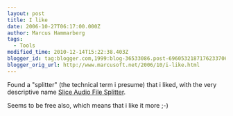 ```yaml
---
layout: post
title: I like
date: 2006-10-27T06:17:00.000Z
author: Marcus Hammarberg
tags:
  - Tools
modified_time: 2010-12-14T15:22:38.403Z
blogger_id: tag:blogger.com,1999:blog-36533086.post-6960532187176233706
blogger_orig_url: http://www.marcusoft.net/2006/10/i-like.html
---
```


Found
a "splitter" (the technical term i presume) that i liked, with the very
descriptive name
[Slice Audio File
Splitter](http://www.nch.com.au/splitter/index.html?ref=google&ref2=slice&gclid=CNLejq3ImIgCFRFOZwodeC1ASg).

Seems to be free also, which means that i like it more ;-)

